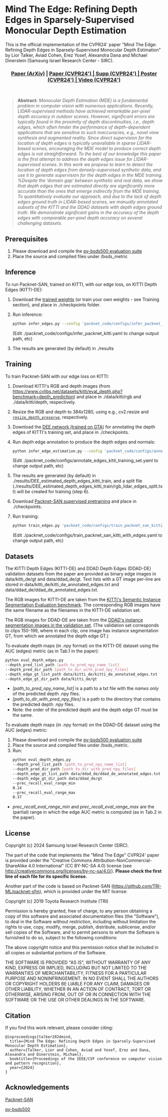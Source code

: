# Mind The Edge: Refining Depth Edges in Sparsely-Supervised Monocular Depth Estimation
This is the official implementation of the CVPR24' paper "Mind The Edge: Refining Depth Edges in Sparsely-Supervised Monocular Depth
Estimation" by Lior Talker, Aviad Cohen, Erez Yosef, Alexandra Dana and Michael Dinerstein (Samsung Israel Research Center - SIRC).
<h3 align="center"><a href="https://arxiv.org/pdf/2212.05315.pdf">Paper (ArXiv)</a> | <a href="https://openaccess.thecvf.com/content/CVPR2024/papers/Talker_Mind_The_Edge_Refining_Depth_Edges_in_Sparsely-Supervised_Monocular_Depth_CVPR_2024_paper.pdf"> Paper (CVPR24') | <a href="https://openaccess.thecvf.com/content/CVPR2024/supplemental/Talker_Mind_The_Edge_CVPR_2024_supplemental.pdf"> Supp (CVPR24') | <a href="https://cvpr.thecvf.com/media/PosterPDFs/CVPR%202024/29549.png?t=1715948618.3559048"> Poster (CVPR24') | <a href="https://www.youtube.com/watch?v=88X5mnp3AMo&t=242s">Video (CVPR24')</a></h3>


<br />

> **Abstract:** *Monocular Depth Estimation (MDE) is a fundamental problem in computer vision with numerous applications. Recently, LIDAR-supervised methods have achieved remarkable per-pixel depth accuracy in outdoor scenes. However, significant errors are typically found in the proximity of depth discontinuities, i.e., depth edges, which often hinder the performance of depth-dependent applications that are sensitive to such inaccuracies, e.g., novel view synthesis and augmented reality. Since direct supervision for the location of depth edges is typically unavailable in sparse LIDAR-based scenes, encouraging the MDE model to produce correct depth edges is not straightforward. To the best of our knowledge this paper is the first attempt to address the depth edges issue for LIDAR-supervised scenes. In this work we propose to learn to detect the location of depth edges from densely-supervised synthetic data, and use it to generate supervision for the depth edges in the MDE training. %Despite the ’domain gap’ between synthetic and real data, we show that depth edges that are estimated directly are significantly more accurate than the ones that emerge indirectly from the MDE training. To quantitatively evaluate our approach, and due to the lack of depth edges ground truth in LIDAR-based scenes, we manually annotated subsets of the KITTI and the DDAD datasets with depth edges ground truth. We demonstrate significant gains in the accuracy of the depth edges with comparable per-pixel depth accuracy on several challenging datasets.* 

## Prerequisites
1. Please download and compile the [py-bsds500 evaluation suite](https://github.com/Britefury/py-bsds500)
2. Place the source and compiled files under /bsds_metric

## Inference
To run Packnet-SAN, trained on KITTI, with our edge loss, on KITTI Depth Edges (KITTI-DE):
1. Download the [trained weights](https://drive.google.com/file/d/1gSM-sE4-ssW_Syz4fZs81hp89SnFmqFd/view?usp=sharing) (or train your own weights - see Training section),  and place in ./checkpoints folder.
2. Run inference: 

    ```bash
    python infer_edges.py --config 'packnet_code/configs/infer_packnet_kitti.yaml'
    ```
    (Edit ./packnet_code/configs/infer_packnet_kitti.yaml to change output path, etc)
3. The results are generated (by default) in ./results

## Training
To train Packnet-SAN with our edge loss on KITTI:
1. Download KITTI's RGB and depth images (from https://www.cvlibs.net/datasets/kitti/eval_depth.php?benchmark=depth_prediction) and place in ./data/kitti/rgb and ./data/kitti/depth, respectively.
2. Resize the RGB and depth to 384x1280, using e.g., cv2.resize and [`resize_depth_preserve`](http://gitlab-srv/red-team/MindTheEdge/-/blob/main/packnet_code/packnet_sfm/datasets/augmentations.py#L56), respectively.
3. Download the [DEE network (trained on GTA)](https://drive.google.com/file/d/17BbJqfKjrYqjWw6SK5nbidGOLemdpYYE/view?usp=sharing) for annotating the depth edges of KITTI's training set, and place in ./checkpoints.
4. Run depth edge annotation to produce the depth edges and normals:

    ```bash
    python infer_edge_estimation.py --config 'packnet_code/configs/annotate_edges_kitti_training_set.yaml'
    ```
    (Edit ./packnet_code/configs/annotate_edges_kitti_training_set.yaml to change output path, etc)
5. The results are generated (by default) in ./results/DEE_estimated_depth_edges_kitti_train, and a split file (./results/DEE_estimated_depth_edges_kitti_train/rgb_lidar_edges_split.txt) will be created for training (step 6).
6. Download [Packnet-SAN supervised pretraining](https://tri-ml-public.s3.amazonaws.com/github/packnet-sfm/models/PackNetSAN01_HR_sup_K.ckpt) and place in ./checkpoints.
7. Run training:
     ```bash
    python train_edges.py 'packnet_code/configs/train_packnet_san_kitti_with_edges.yaml'
    ```
    (Edit ./packnet_code/configs/train_packnet_san_kitti_with_edges.yaml to change output path, etc)

## Datasets

The KITTI Depth Edges (KITTI-DE) and DDAD Depth Edges (DDAD-DE) validation datasets from the paper are provided as binary edge images in data/kitti_de/gt and data/ddad_de/gt.
Text lists with a GT image per-line are stored in data/kitti_de/kitti_de_annotated_edges.txt and data/ddad_de/ddad_de_annotated_edges.txt.

The RGB images for KITTI-DE are taken from the <a href="https://www.cvlibs.net/datasets/kitti/eval_instance_seg.php?benchmark=instanceSeg2015">KITTI's Semantic Instance Segmentation Evaluation benchmark</a>.
The corresponding RGB images have the same filename as the filenames in the KITTI-DE validation set.

The RGB images for DDAD-DE are taken from the <a href="https://tri-ml-public.s3.amazonaws.com/github/DDAD/datasets/DDAD.tar">DDAD's instance segmentation images in the validation set</a>.
(The validation set corresponds to clips 150-199, where in each clip, one image has instance segmentation GT, from which we annotated the depth edge GT.)

To evaluate depth maps (in .npy format) on the KITTI-DE dataset using the AUC (edges) metric (as in Tab.1 in the paper):
```bash
python eval_depth_edges.py 
--depth_pred_list_path [path_to_pred_npy_name_list] 
--depth_pred_dir_path [path_to_dir_with_pred_npy_files]
--depth_edge_gt_list_path data/kitti_de/kitti_de_annotated_edges.txt
--depth_edge_gt_dir_path data/kitti_de/gt
```
- *[path_to_pred_npy_name_list]* is a path to a txt file with the *names only* of the predicted depth .npy files.
- *[path_to_dir_with_pred_npy_files]* is a path to the directory that contains the predicted depth .npy files.
- Note: the order of the predicted depth and the depth edge GT must be the same.

To evaluate depth maps (in .npy format) on the DDAD-DE dataset using the AUC (edges) metric:
1. Please download and compile the [py-bsds500 evaluation suite](https://github.com/Britefury/py-bsds500)
2. Place the source and compiled files under /bsds_metric.
3. Run: 
    ```bash
    python eval_depth_edges.py  
    --depth_pred_list_path [path_to_pred_npy_name_list] 
    --depth_pred_dir_path [path_to_dir_with_pred_npy_files]
    --depth_edge_gt_list_path data/ddad_de/ddad_de_annotated_edges.txt
    --depth_edge_gt_dir_path data/ddad_de/gt
    --prec_recall_eval_range_min
    0.14
    --prec_recall_eval_range_max
    0.37
    ```
- *prec_recall_eval_range_min* and *prec_recall_eval_range_max* are the (partial) range in which the edge AUC metric is computed (as in Tab.2 in the paper).

## License
Copyright (c) 2024 Samsung Israel Research Center (SIRC).

The part of the code that implements the "Mind The Edge" CVPR24' paper is provided under the "Creative Commons Attribution-NonCommercial-ShareAlike 4.0 International" (CC BY-NC-SA 4.0) license (see <http://creativecommons.org/licenses/by-nc-sa/4.0/>).
**Please check the first line of each file for its specific license.**

Another part of the code is based on Packnet-SAN (https://github.com/TRI-ML/packnet-sfm), which is provided under the MIT license:

Copyright (c) 2019 Toyota Research Institute (TRI)

Permission is hereby granted, free of charge, to any person obtaining a copy of this software and associated documentation files (the "Software"), to deal in the Software without restriction, including without limitation the rights to use, copy, modify, merge, publish, distribute, sublicense, and/or sell copies of the Software, and to permit persons to whom the Software is furnished to do so, subject to the following conditions:

The above copyright notice and this permission notice shall be included in all copies or substantial portions of the Software.

THE SOFTWARE IS PROVIDED "AS IS", WITHOUT WARRANTY OF ANY KIND, EXPRESS OR IMPLIED, INCLUDING BUT NOT LIMITED TO THE WARRANTIES OF MERCHANTABILITY, FITNESS FOR A PARTICULAR PURPOSE AND NONINFRINGEMENT. IN NO EVENT SHALL THE AUTHORS OR COPYRIGHT HOLDERS BE LIABLE FOR ANY CLAIM, DAMAGES OR OTHER LIABILITY, WHETHER IN AN ACTION OF CONTRACT, TORT OR OTHERWISE, ARISING FROM, OUT OF OR IN CONNECTION WITH THE SOFTWARE OR THE USE OR OTHER DEALINGS IN THE SOFTWARE.



## Citation
If you find this work relevant, please consider citing:

    @inproceedings{talker2024mind,
      title={Mind The Edge: Refining Depth Edges in Sparsely-Supervised Monocular Depth Estimation},
      author={Talker, Lior and Cohen, Aviad and Yosef, Erez and Dana, Alexandra and Dinerstein, Michael},
      booktitle={Proceedings of the IEEE/CVF conference on computer vision and pattern recognition},
      year={2024}
    }

## Acknowledgements
<a href="https://github.com/TRI-ML/packnet-sfm">Packnet-SAN</a>

<a href="https://github.com/Britefury/py-bsds500">py-bsds500</a>